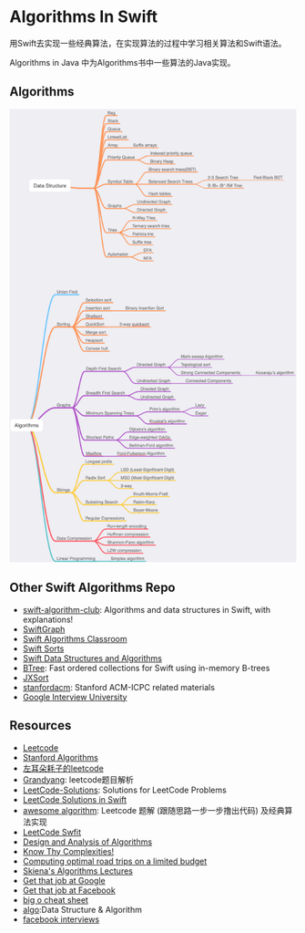 # Algorithms In Swift
用Swift去实现一些经典算法，在实现算法的过程中学习相关算法和Swift语法。

Algorithms in Java 中为Algorithms书中一些算法的Java实现。



## Algorithms
![Algorithms](Algorithms-MindNode.png)


## Other Swift Algorithms Repo
* [swift-algorithm-club](https://github.com/raywenderlich/swift-algorithm-club): Algorithms and data structures in Swift, with explanations!
* [SwiftGraph](https://github.com/davecom/SwiftGraph)
* [Swift Algorithms Classroom](https://github.com/gmertk/SwiftAlgorithmsClassroom)
* [Swift Sorts](https://github.com/jessesquires/swift-sorts)
* [Swift Data Structures and Algorithms](https://github.com/stupidfive/SwiftDataStructuresAndAlgorithms)
* [BTree](https://github.com/lorentey/BTree): Fast ordered collections for Swift using in-memory B-trees
* [JXSort](https://github.com/JiongXing/JXSort)
* [stanfordacm](https://github.com/jaehyunp/stanfordacm): Stanford ACM-ICPC related materials
* [Google Interview University](https://github.com/jwasham/google-interview-university)

## Resources
* [Leetcode](https://github.com/Cee/Leetcode)
* [Stanford Algorithms](https://lagunita.stanford.edu/courses/course-v1:Engineering+Algorithms1+SelfPaced/info)
* [左耳朵耗子的leetcode](https://github.com/haoel/leetcode)
* [Grandyang](https://www.cnblogs.com/grandyang/p/4606334.html): leetcode题目解析
* [LeetCode-Solutions](https://github.com/xta0/LeetCode-Solutions): Solutions for LeetCode Problems
* [LeetCode Solutions in Swift](https://github.com/diwu/LeetCode-Solutions-in-Swift)
* [awesome algorithm](https://github.com/apachecn/awesome-algorithm): Leetcode 题解 (跟随思路一步一步撸出代码) 及经典算法实现
* [LeetCode Swfit](https://github.com/zhubofei/LeetCode-Swift)
* [Design and Analysis of Algorithms](http://ocw.mit.edu/courses/electrical-engineering-and-computer-science/6-046j-design-and-analysis-of-algorithms-spring-2015/lecture-videos/)
* [Know Thy Complexities!](http://bigocheatsheet.com/)
* [Computing optimal road trips on a limited budget](http://www.randalolson.com/2016/06/05/computing-optimal-road-trips-on-a-limited-budget)
* [Skiena's Algorithms 
Lectures](http://www3.cs.stonybrook.edu/~algorith/video-lectures/)
* [Get that job at Google](http://steve-yegge.blogspot.com/2008/03/get-that-job-at-google.html)
* [Get that job at Facebook](https://www.facebook.com/notes/facebook-engineering/get-that-job-at-facebook/10150964382448920)
* [big o cheat sheet](http://bigocheatsheet.com/)
* [algo](https://github.com/wangzheng0822/algo):Data Structure & Algorithm
* [facebook interviews](https://medium.freecodecamp.org/software-engineering-interviews-744380f4f2af)
